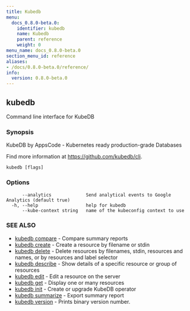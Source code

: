 ```yaml
---
title: Kubedb
menu:
  docs_0.8.0-beta.0:
    identifier: kubedb
    name: Kubedb
    parent: reference
    weight: 0
menu_name: docs_0.8.0-beta.0
section_menu_id: reference
aliases:
- /docs/0.8.0-beta.0/reference/
info:
  version: 0.8.0-beta.0
---
```


## kubedb

Command line interface for KubeDB

### Synopsis

KubeDB by AppsCode - Kubernetes ready production-grade Databases 

Find more information at https://github.com/kubedb/cli.

```
kubedb [flags]
```

### Options

```
      --analytics             Send analytical events to Google Analytics (default true)
  -h, --help                  help for kubedb
      --kube-context string   name of the kubeconfig context to use
```

### SEE ALSO

* [kubedb compare](/docs/0.8.0-beta.0/reference/kubedb_compare)	 - Compare summary reports
* [kubedb create](/docs/0.8.0-beta.0/reference/kubedb_create)	 - Create a resource by filename or stdin
* [kubedb delete](/docs/0.8.0-beta.0/reference/kubedb_delete)	 - Delete resources by filenames, stdin, resources and names, or by resources and label selector
* [kubedb describe](/docs/0.8.0-beta.0/reference/kubedb_describe)	 - Show details of a specific resource or group of resources
* [kubedb edit](/docs/0.8.0-beta.0/reference/kubedb_edit)	 - Edit a resource on the server
* [kubedb get](/docs/0.8.0-beta.0/reference/kubedb_get)	 - Display one or many resources
* [kubedb init](/docs/0.8.0-beta.0/reference/kubedb_init)	 - Create or upgrade KubeDB operator
* [kubedb summarize](/docs/0.8.0-beta.0/reference/kubedb_summarize)	 - Export summary report
* [kubedb version](/docs/0.8.0-beta.0/reference/kubedb_version)	 - Prints binary version number.


